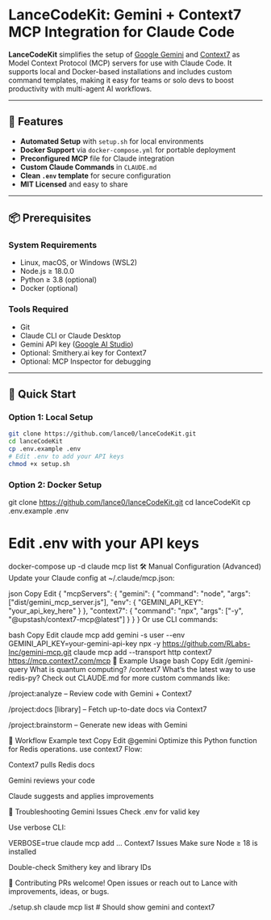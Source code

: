 # LanceCodeKit: Gemini + Context7 MCP Integration for Claude Code

**LanceCodeKit** simplifies the setup of [Google Gemini](https://aistudio.google.com/) and [Context7](https://smithery.ai/) as Model Context Protocol (MCP) servers for use with Claude Code. It supports local and Docker-based installations and includes custom command templates, making it easy for teams or solo devs to boost productivity with multi-agent AI workflows.

---

## 🔧 Features

- **Automated Setup** with `setup.sh` for local environments
- **Docker Support** via `docker-compose.yml` for portable deployment
- **Preconfigured MCP** file for Claude integration
- **Custom Claude Commands** in `CLAUDE.md`
- **Clean `.env` template** for secure configuration
- **MIT Licensed** and easy to share

---

## 📦 Prerequisites

### System Requirements
- Linux, macOS, or Windows (WSL2)
- Node.js ≥ 18.0.0
- Python ≥ 3.8 (optional)
- Docker (optional)

### Tools Required
- Git
- Claude CLI or Claude Desktop
- Gemini API key ([Google AI Studio](https://aistudio.google.com/))
- Optional: Smithery.ai key for Context7
- Optional: MCP Inspector for debugging

---

## 🚀 Quick Start

### Option 1: Local Setup

```bash
git clone https://github.com/lance0/lanceCodeKit.git
cd lanceCodeKit
cp .env.example .env
# Edit .env to add your API keys
chmod +x setup.sh
```
### Option 2: Docker Setup

git clone https://github.com/lance0/lanceCodeKit.git
cd lanceCodeKit
cp .env.example .env
# Edit .env with your API keys
docker-compose up -d
claude mcp list
🛠 Manual Configuration (Advanced)
Update your Claude config at ~/.claude/mcp.json:

json
Copy
Edit
{
  "mcpServers": {
    "gemini": {
      "command": "node",
      "args": ["dist/gemini_mcp_server.js"],
      "env": {
        "GEMINI_API_KEY": "your_api_key_here"
      }
    },
    "context7": {
      "command": "npx",
      "args": ["-y", "@upstash/context7-mcp@latest"]
    }
  }
}
Or use CLI commands:

bash
Copy
Edit
claude mcp add gemini -s user --env GEMINI_API_KEY=your-gemini-api-key npx -y https://github.com/RLabs-Inc/gemini-mcp.git
claude mcp add --transport http context7 https://mcp.context7.com/mcp
🧠 Example Usage
bash
Copy
Edit
/gemini-query What is quantum computing?
/context7 What’s the latest way to use redis-py?
Check out CLAUDE.md for more custom commands like:

/project:analyze – Review code with Gemini + Context7

/project:docs [library] – Fetch up-to-date docs via Context7

/project:brainstorm – Generate new ideas with Gemini

🧪 Workflow Example
text
Copy
Edit
@gemini Optimize this Python function for Redis operations. use context7
Flow:

Context7 pulls Redis docs

Gemini reviews your code

Claude suggests and applies improvements

🧯 Troubleshooting
Gemini Issues
Check .env for valid key

Use verbose CLI:


VERBOSE=true claude mcp add ...
Context7 Issues
Make sure Node ≥ 18 is installed

Double-check Smithery key and library IDs

🤝 Contributing
PRs welcome! Open issues or reach out to Lance with improvements, ideas, or bugs.


./setup.sh
claude mcp list  # Should show gemini and context7


